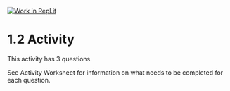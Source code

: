 [![Work in Repl.it](https://classroom.github.com/assets/work-in-replit-14baed9a392b3a25080506f3b7b6d57f295ec2978f6f33ec97e36a161684cbe9.svg)](https://classroom.github.com/online_ide?assignment_repo_id=3309843&assignment_repo_type=AssignmentRepo)
# 1.2 Activity

This activity has 3 questions.  

See Activity Worksheet for information on what needs to be completed for each question.